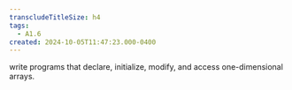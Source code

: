 ```yaml
---
transcludeTitleSize: h4
tags:
  - A1.6
created: 2024-10-05T11:47:23.000-0400
---
```

write programs that declare, initialize, modify, and access one-dimensional arrays.